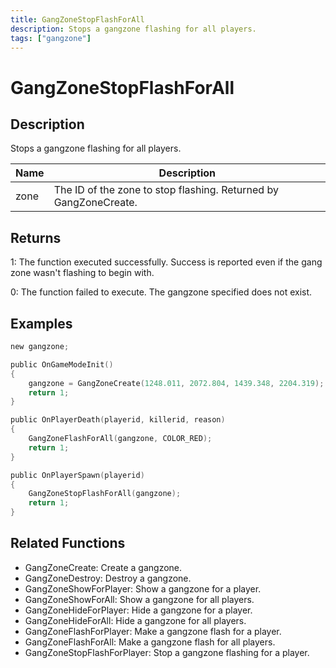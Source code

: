 ```yaml
---
title: GangZoneStopFlashForAll
description: Stops a gangzone flashing for all players.
tags: ["gangzone"]
---
```


# GangZoneStopFlashForAll

<TagLinks />

## Description

Stops a gangzone flashing for all players.

| Name | Description                                                      |
| ---- | ---------------------------------------------------------------- |
| zone | The ID of the zone to stop flashing. Returned by GangZoneCreate. |

## Returns

1: The function executed successfully. Success is reported even if the gang zone wasn't flashing to begin with.

0: The function failed to execute. The gangzone specified does not exist.

## Examples

```c
new gangzone;

public OnGameModeInit()
{
    gangzone = GangZoneCreate(1248.011, 2072.804, 1439.348, 2204.319);
    return 1;
}

public OnPlayerDeath(playerid, killerid, reason)
{
    GangZoneFlashForAll(gangzone, COLOR_RED);
    return 1;
}

public OnPlayerSpawn(playerid)
{
    GangZoneStopFlashForAll(gangzone);
    return 1;
}
```

## Related Functions

- GangZoneCreate: Create a gangzone.
- GangZoneDestroy: Destroy a gangzone.
- GangZoneShowForPlayer: Show a gangzone for a player.
- GangZoneShowForAll: Show a gangzone for all players.
- GangZoneHideForPlayer: Hide a gangzone for a player.
- GangZoneHideForAll: Hide a gangzone for all players.
- GangZoneFlashForPlayer: Make a gangzone flash for a player.
- GangZoneFlashForAll: Make a gangzone flash for all players.
- GangZoneStopFlashForPlayer: Stop a gangzone flashing for a player.
